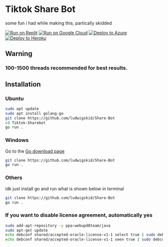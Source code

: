 # Tiktok Share Bot
some fun i had while making this, partically skidded 


[![Run on Replit](https://raw.githubusercontent.com/BinBashBanana/deploy-buttons/master/buttons/remade/replit.svg)](https://replit.com/github/Qoft/Tiktok-Sharebot)
[![Run on Google Cloud](https://raw.githubusercontent.com/BinBashBanana/deploy-buttons/master/buttons/remade/googlecloud.svg)](https://deploy.cloud.run/?git_repo=https://github.com/ludwigskid/Share-Bot)
[![Deploy to Azure](https://raw.githubusercontent.com/BinBashBanana/deploy-buttons/master/buttons/remade/azure.svg)](https://deploy.azure.com/?repository=https://github.com/ludwigskid/Share-Bot)
[![Deploy to Heroku](https://raw.githubusercontent.com/BinBashBanana/deploy-buttons/master/buttons/remade/heroku.svg)](https://heroku.com/deploy/?template=https://github.com/ludwigskid/Share-Bot)


## Warning
### 100-1500 threads recommended for best results.

## Installation


### Ubuntu
```bash
sudo apt update
sudo apt install golang-go
git clone https://github.com/ludwigskid/Share-Bot
cd Tiktok-Sharebot
go run .
```


### Windows
Go to the [Go download page](https://go.dev/dl/)
```bash
git clone https://github.com/ludwigskid/Share-Bot
go run .
```

### Others
idk just install go and run what is shown below in terminal
```bash
git clone https://github.com/ludwigskid/Share-Bot
go run .
```


### If you want to disable license agreement, automatically yes

```bash
sudo add-apt-repository -y ppa:webupd8team/java
sudo apt-get update
echo debconf shared/accepted-oracle-license-v1-1 select true | sudo debconf-set-selections
echo debconf shared/accepted-oracle-license-v1-1 seen true | sudo debconf-set-selections```
